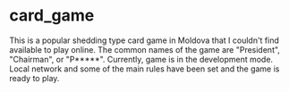 # card_game
This is a popular shedding type card game in Moldova that I couldn't find available to play online. The common names of the game are "President", "Chairman", or "P*****". Currently, game is in the development mode. Local network and some of the main rules have been set and the game is ready to play.

